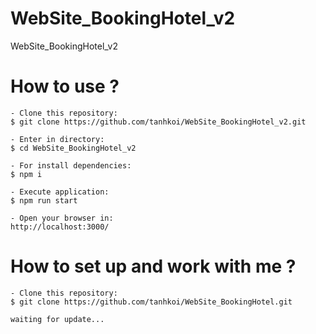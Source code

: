 # WebSite_BookingHotel_v2
WebSite_BookingHotel_v2

# How to use ?
```
- Clone this repository:
$ git clone https://github.com/tanhkoi/WebSite_BookingHotel_v2.git

- Enter in directory:
$ cd WebSite_BookingHotel_v2

- For install dependencies:
$ npm i

- Execute application:
$ npm run start

- Open your browser in:
http://localhost:3000/
```

# How to set up and work with me ?
```
- Clone this repository:
$ git clone https://github.com/tanhkoi/WebSite_BookingHotel.git

waiting for update...

```